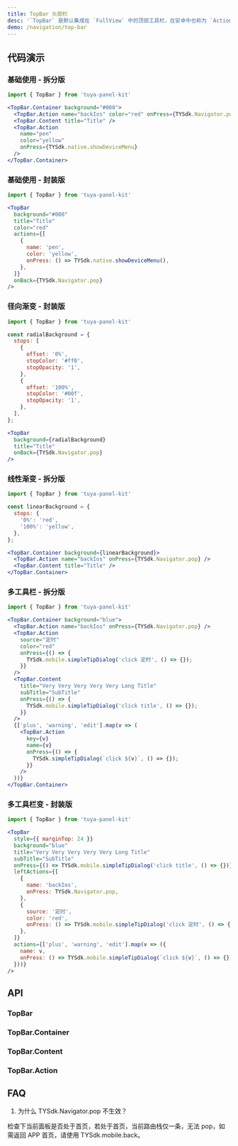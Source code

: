 ```yaml
---
title: TopBar 头部栏
desc: '`TopBar` 是默认集成在 `FullView` 中的顶部工具栏，在安卓中也称为 `ActionBar`，IOS 中称为 `UINavigationBar`。<br/>新版的 `TopBar` 统一了 IOS 及安卓两端的写法，且拆分出了 [TopBar.Container](#TopBar.Container) 、[TopBar.Content](#TopBar.Content) 以及 [TopBar.Action](#TopBar.Action) 三个组件，若存在高度定制情况，可使用三大组件进行组合构建。<br/>此外我们还封装了一份常用的 [TopBar](#TopBar) 组件，用于较为基础的 TopBar 定制需求。<br/>另外，`TopBar` 的高度在安卓和 IOS 上分别做了适配，可以通过 `TopBar.height` 获取到 `TopBar` 的高度。如果是 IPhoneX 以上机型，高度是 88, 其余 iOS 机型高度是 64， 安卓的 TopBar 高度是 56。'
demo: /navigation/top-bar
---
```


## 代码演示

### 基础使用 - 拆分版

```jsx
import { TopBar } from 'tuya-panel-kit'

<TopBar.Container background="#000">
  <TopBar.Action name="backIos" color="red" onPress={TYSdk.Navigator.pop} />
  <TopBar.Content title="Title" />
  <TopBar.Action
    name="pen"
    color="yellow"
    onPress={TYSdk.native.showDeviceMenu}
  />
</TopBar.Container>
```

### 基础使用 - 封装版

```jsx
import { TopBar } from 'tuya-panel-kit'

<TopBar
  background="#000"
  title="Title"
  color="red"
  actions={[
    {
      name: 'pen',
      color: 'yellow',
      onPress: () => TYSdk.native.showDeviceMenu(),
    },
  ]}
  onBack={TYSdk.Navigator.pop}
/>
```

### 径向渐变 - 封装版

```jsx
import { TopBar } from 'tuya-panel-kit'

const radialBackground = {
  stops: [
    {
      offset: '0%',
      stopColor: '#ff0',
      stopOpacity: '1',
    },
    {
      offset: '100%',
      stopColor: '#00f',
      stopOpacity: '1',
    },
  ],
};

<TopBar
  background={radialBackground}
  title="Title"
  onBack={TYSdk.Navigator.pop}
/>
```

### 线性渐变 - 拆分版

```jsx
import { TopBar } from 'tuya-panel-kit'

const linearBackground = {
  stops: {
    '0%': 'red',
    '100%': 'yellow',
  },
};

<TopBar.Container background={linearBackground}>
  <TopBar.Action name="backIos" onPress={TYSdk.Navigator.pop} />
  <TopBar.Content title="Title" />
</TopBar.Container>
```

### 多工具栏 - 拆分版

```jsx
import { TopBar } from 'tuya-panel-kit'

<TopBar.Container background="blue">
  <TopBar.Action name="backIos" onPress={TYSdk.Navigator.pop} />
  <TopBar.Action
    source="定时"
    color="red"
    onPress={() => {
      TYSdk.mobile.simpleTipDialog('click 定时', () => {});
    }}
  />
  <TopBar.Content
    title="Very Very Very Very Very Long Title"
    subTitle="SubTitle"
    onPress={() => {
      TYSdk.mobile.simpleTipDialog('click title', () => {});
    }}
  />
  {['plus', 'warning', 'edit'].map(v => (
    <TopBar.Action
      key={v}
      name={v}
      onPress={() => {
        TYSdk.simpleTipDialog(`click ${v}`, () => {});
      }}
    />
  ))}
</TopBar.Container>
```

### 多工具栏变 - 封装版

```jsx
import { TopBar } from 'tuya-panel-kit'

<TopBar
  style={{ marginTop: 24 }}
  background="blue"
  title="Very Very Very Very Very Long Title"
  subTitle="SubTitle"
  onPress={() => TYSdk.mobile.simpleTipDialog('click title', () => {})}
  leftActions={[
    {
      name: 'backIos',
      onPress: TYSdk.Navigator.pop,
    },
    {
      source: '定时',
      color: 'red',
      onPress: () => TYSdk.mobile.simpleTipDialog('click 定时', () => {}),
    },
  ]}
  actions={['plus', 'warning', 'edit'].map(v => ({
    name: v,
    onPress: () => TYSdk.mobile.simpleTipDialog(`click ${v}`, () => {}),
  }))}
/>
```

## API

### TopBar

<API name="TopBarProps"></API>

### TopBar.Container

<API name="TopBarContainerProps"></API>

### TopBar.Content

<API name="TopBarContentProps"></API>

### TopBar.Action

<API name="TopBarActionProps"></API>

## FAQ

1. 为什么 TYSdk.Navigator.pop 不生效？

检查下当前面板是否处于首页，若处于首页，当前路由栈仅一条，无法 pop，如需返回 APP 首页，请使用 TYSdk.mobile.back。
